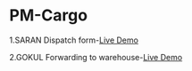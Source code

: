 
# PM-Cargo

1.SARAN Dispatch form-[Live Demo](https://team-3dpjx4it4-sarans-projects-6ab8095d.vercel.app)

2.GOKUL Forwarding to warehouse-[Live Demo](https://weather-gyzc6emn7-gokuls-projects-38331dbf.vercel.app)
